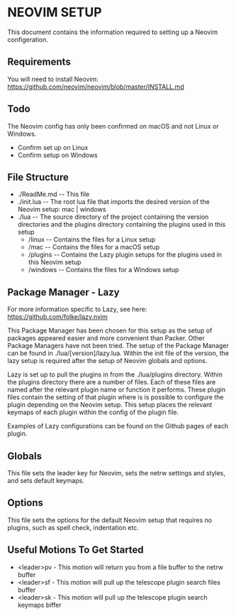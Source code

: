 # NEOVIM SETUP

This document contains the information required to setting up a Neovim configeration.

## Requirements

You will need to install Neovim: https://github.com/neovim/neovim/blob/master/INSTALL.md


## Todo

The Neovim config has only been confirmed on macOS and not Linux or Windows.
- Confirm set up on Linux
- Confirm setup on Windows


## File Structure

- ./ReadMe.md  -- This file
- ./init.lua   -- The root lua file that imports the desired version of the Neovim setup: mac | windows
- ./lua        -- The source directory of the project containing the version directories and the plugins directory containing the plugins used in this setup
  - /linux   -- Contains the files for a Linux setup 
  - /mac     -- Contains the files for a macOS setup
  - /plugins -- Contains the Lazy plugin setups for the plugins used in this Neovim setup
  - /windows -- Contains the files for a Windows setup


## Package Manager - Lazy

For more information specific to Lazy, see here: https://github.com/folke/lazy.nvim

This Package Manager has been chosen for this setup as the setup of packages appeared easier and more convenient than Packer. Other Package Managers have not been tried.
The setup of the Package Manager can be found in ./lua/[version]/lazy.lua. Within the init file of the version, the lazy setup is required after the setup of Neovim globals and options.

Lazy is set up to pull the plugins in from the ./lua/plugins directory. Within the plugins directory there are a number of files. Each of these files are named after the relevant plugin name or function it performs.
These plugin files contain the setting of that plugin where is is possible to configure the plugin depending on the Neovim setup.
This setup places the relevant keymaps of each plugin within the config of the plugin file.

Examples of Lazy configurations can be found on the Github pages of each plugin.

## Globals

This file sets the leader key for Neovim, sets the netrw settings and styles, and sets default keymaps.

## Options

This file sets the options for the default Neovim setup that requires no plugins, such as spell check, indentation etc.

## Useful Motions To Get Started

- \<leader>pv - This motion will return you from a file buffer to the netrw buffer
- \<leader>sf - This motion will pull up the telescope plugin search files buffer
- \<leader>sk - This motion will pull up the telescope plugin search keymaps biffer
